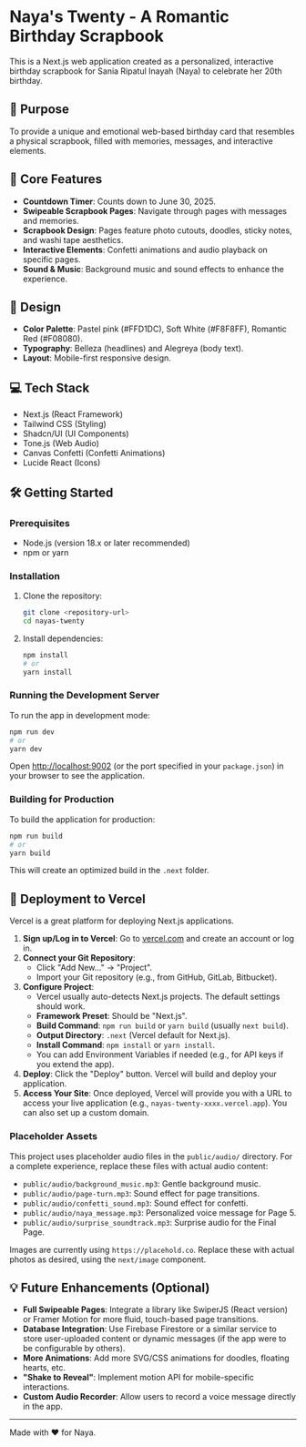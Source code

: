 # Naya's Twenty - A Romantic Birthday Scrapbook

This is a Next.js web application created as a personalized, interactive birthday scrapbook for Sania Ripatul Inayah (Naya) to celebrate her 20th birthday.

## 🎯 Purpose

To provide a unique and emotional web-based birthday card that resembles a physical scrapbook, filled with memories, messages, and interactive elements.

## 📅 Core Features

*   **Countdown Timer**: Counts down to June 30, 2025.
*   **Swipeable Scrapbook Pages**: Navigate through pages with messages and memories.
*   **Scrapbook Design**: Pages feature photo cutouts, doodles, sticky notes, and washi tape aesthetics.
*   **Interactive Elements**: Confetti animations and audio playback on specific pages.
*   **Sound & Music**: Background music and sound effects to enhance the experience.

## 🎨 Design

*   **Color Palette**: Pastel pink (#FFD1DC), Soft White (#F8F8FF), Romantic Red (#F08080).
*   **Typography**: Belleza (headlines) and Alegreya (body text).
*   **Layout**: Mobile-first responsive design.

## 💻 Tech Stack

*   Next.js (React Framework)
*   Tailwind CSS (Styling)
*   Shadcn/UI (UI Components)
*   Tone.js (Web Audio)
*   Canvas Confetti (Confetti Animations)
*   Lucide React (Icons)

## 🛠️ Getting Started

### Prerequisites

*   Node.js (version 18.x or later recommended)
*   npm or yarn

### Installation

1.  Clone the repository:
    ```bash
    git clone <repository-url>
    cd nayas-twenty
    ```

2.  Install dependencies:
    ```bash
    npm install
    # or
    yarn install
    ```

### Running the Development Server

To run the app in development mode:

```bash
npm run dev
# or
yarn dev
```

Open [http://localhost:9002](http://localhost:9002) (or the port specified in your `package.json`) in your browser to see the application.

### Building for Production

To build the application for production:

```bash
npm run build
# or
yarn build
```

This will create an optimized build in the `.next` folder.

## 🚀 Deployment to Vercel

Vercel is a great platform for deploying Next.js applications.

1.  **Sign up/Log in to Vercel**: Go to [vercel.com](https://vercel.com/) and create an account or log in.
2.  **Connect your Git Repository**:
    *   Click "Add New..." -> "Project".
    *   Import your Git repository (e.g., from GitHub, GitLab, Bitbucket).
3.  **Configure Project**:
    *   Vercel usually auto-detects Next.js projects. The default settings should work.
    *   **Framework Preset**: Should be "Next.js".
    *   **Build Command**: `npm run build` or `yarn build` (usually `next build`).
    *   **Output Directory**: `.next` (Vercel default for Next.js).
    *   **Install Command**: `npm install` or `yarn install`.
    *   You can add Environment Variables if needed (e.g., for API keys if you extend the app).
4.  **Deploy**: Click the "Deploy" button. Vercel will build and deploy your application.
5.  **Access Your Site**: Once deployed, Vercel will provide you with a URL to access your live application (e.g., `nayas-twenty-xxxx.vercel.app`). You can also set up a custom domain.

### Placeholder Assets

This project uses placeholder audio files in the `public/audio/` directory. For a complete experience, replace these files with actual audio content:

*   `public/audio/background_music.mp3`: Gentle background music.
*   `public/audio/page-turn.mp3`: Sound effect for page transitions.
*   `public/audio/confetti_sound.mp3`: Sound effect for confetti.
*   `public/audio/naya_message.mp3`: Personalized voice message for Page 5.
*   `public/audio/surprise_soundtrack.mp3`: Surprise audio for the Final Page.

Images are currently using `https://placehold.co`. Replace these with actual photos as desired, using the `next/image` component.

## 💡 Future Enhancements (Optional)

*   **Full Swipeable Pages**: Integrate a library like SwiperJS (React version) or Framer Motion for more fluid, touch-based page transitions.
*   **Database Integration**: Use Firebase Firestore or a similar service to store user-uploaded content or dynamic messages (if the app were to be configurable by others).
*   **More Animations**: Add more SVG/CSS animations for doodles, floating hearts, etc.
*   **"Shake to Reveal"**: Implement motion API for mobile-specific interactions.
*   **Custom Audio Recorder**: Allow users to record a voice message directly in the app.

---

Made with ❤️ for Naya.
